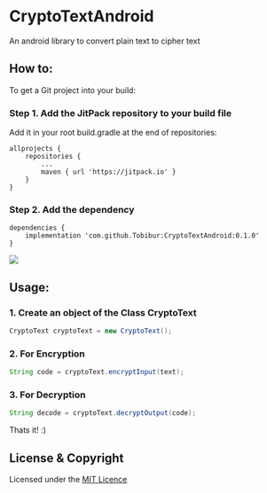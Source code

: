 # CryptoTextAndroid
An android library to convert plain text to cipher text

## How to:

To get a Git project into your build:

### Step 1. Add the JitPack repository to your build file
Add it in your root build.gradle at the end of repositories:

	allprojects {
		repositories {
			...
			maven { url 'https://jitpack.io' }
		}
	}
  
  

### Step 2. Add the dependency

	dependencies {
		implementation 'com.github.Tobibur:CryptoTextAndroid:0.1.0'
	}
  
  
  
  [![](https://jitpack.io/v/Tobibur/CryptoTextAndroid.svg)](https://jitpack.io/#Tobibur/CryptoTextAndroid)

## Usage:

### 1. Create an object of the Class CryptoText

```Java
CryptoText cryptoText = new CryptoText();
```

### 2. For Encryption

```Java
String code = cryptoText.encryptInput(text);
```

### 3. For Decryption

```Java
String decode = cryptoText.decryptOutput(code);
```

Thats it! :)

## License & Copyright
Licensed under the [MIT Licence](LICENSE)

